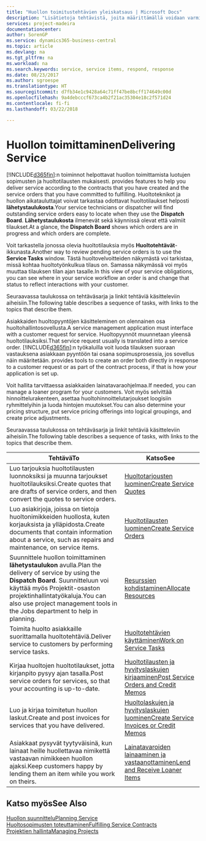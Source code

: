 ```yaml
---
title: "Huollon toimitustehtävien yleiskatsaus | Microsoft Docs"
description: "Lisätietoja tehtävistä, joita määrittämällä voidaan varmistaa laadukkaan huollon toimitus ja asiakkaiden kanssa tehtyjen sopimusten noudattaminen."
services: project-madeira
documentationcenter: 
author: SorenGP
ms.service: dynamics365-business-central
ms.topic: article
ms.devlang: na
ms.tgt_pltfrm: na
ms.workload: na
ms.search.keywords: service, service items, respond, response
ms.date: 08/23/2017
ms.author: sgroespe
ms.translationtype: HT
ms.sourcegitcommit: d7fb34e1c9428a64c71ff47be8bcff174649c00d
ms.openlocfilehash: 9a4debcccf673ca4b2f21ac35304e18c2f571d24
ms.contentlocale: fi-fi
ms.lasthandoff: 03/22/2018

---
```

# <a name="delivering-service"></a><span data-ttu-id="7bdb0-103">Huollon toimittaminen</span><span class="sxs-lookup"><span data-stu-id="7bdb0-103">Delivering Service</span></span>
[!INCLUDE[d365fin](includes/d365fin_md.md)]<span data-ttu-id="7bdb0-104">:n toiminnot helpottavat huollon toimittamista luotujen sopimusten ja huoltotilausten mukaisesti.</span><span class="sxs-lookup"><span data-stu-id="7bdb0-104"> provides features to help you deliver service according to the contracts that you have created and the service orders that you have committed to fulfilling.</span></span> <span data-ttu-id="7bdb0-105">Huoltoteknikot ja huollon aikatauluttajat voivat tarkastaa odottavat huoltotilaukset helposti **lähetystaulukosta**.</span><span class="sxs-lookup"><span data-stu-id="7bdb0-105">Your service technicians or dispatcher will find outstanding service orders easy to locate when they use the **Dispatch Board**.</span></span> <span data-ttu-id="7bdb0-106">**Lähetystaulukosta** ilmenevät sekä käynnissä olevat että valmiit tilaukset.</span><span class="sxs-lookup"><span data-stu-id="7bdb0-106">At a glance, the **Dispatch Board** shows which orders are in progress and which orders are complete.</span></span>  
  
<span data-ttu-id="7bdb0-107">Voit tarkastella jonossa olevia huoltotilauksia myös **Huoltotehtävät**-ikkunasta.</span><span class="sxs-lookup"><span data-stu-id="7bdb0-107">Another way to review pending service orders is to use the **Service Tasks** window.</span></span> <span data-ttu-id="7bdb0-108">Tästä huoltovelvoitteiden näkymästä voi tarkistaa, missä kohtaa huoltotyönkulkua tilaus on. Samassa näkymässä voi myös muuttaa tilauksen tilan ajan tasalle.</span><span class="sxs-lookup"><span data-stu-id="7bdb0-108">In this view of your service obligations, you can see where in your service workflow an order is and change that status to reflect interactions with your customer.</span></span>  
  
<span data-ttu-id="7bdb0-109">Seuraavassa taulukossa on tehtäväsarja ja linkit tehtäviä käsitteleviin aiheisiin.</span><span class="sxs-lookup"><span data-stu-id="7bdb0-109">The following table describes a sequence of tasks, with links to the topics that describe them.</span></span>   

<span data-ttu-id="7bdb0-110">Asiakkaiden huoltopyyntöjen käsitteleminen on olennainen osa huoltohallintosovellusta.</span><span class="sxs-lookup"><span data-stu-id="7bdb0-110">A service management application must interface with a customer request for service.</span></span> <span data-ttu-id="7bdb0-111">Huoltopyynnöt muunnetaan yleensä huoltotilauksiksi.</span><span class="sxs-lookup"><span data-stu-id="7bdb0-111">That service request usually is translated into a service order.</span></span> [!INCLUDE[d365fin](includes/d365fin_md.md)]<span data-ttu-id="7bdb0-112">:n työkaluilla voit luoda tilauksen suoraan vastauksena asiakkaan pyyntöön tai osana sopimusprosessia, jos sovellus näin määritetään.</span><span class="sxs-lookup"><span data-stu-id="7bdb0-112"> provides tools to create an order both directly in response to a customer request or as part of the contract process, if that is how your application is set up.</span></span>  
  
<span data-ttu-id="7bdb0-113">Voit hallita tarvittaessa asiakkaiden lainatavaraohjelmaa.</span><span class="sxs-lookup"><span data-stu-id="7bdb0-113">If needed, you can manage a loaner program for your customers.</span></span> <span data-ttu-id="7bdb0-114">Voit myös selvittää hinnoittelurakenteen, asettaa huoltohinnoittelutarjoukset loogisiin ryhmittelyihin ja luoda hintojen muutokset.</span><span class="sxs-lookup"><span data-stu-id="7bdb0-114">You can also determine your pricing structure, put service pricing offerings into logical groupings, and create price adjustments.</span></span>  
  
<span data-ttu-id="7bdb0-115">Seuraavassa taulukossa on tehtäväsarja ja linkit tehtäviä käsitteleviin aiheisiin.</span><span class="sxs-lookup"><span data-stu-id="7bdb0-115">The following table describes a sequence of tasks, with links to the topics that describe them.</span></span>   
  
|<span data-ttu-id="7bdb0-116">**Tehtävä**</span><span class="sxs-lookup"><span data-stu-id="7bdb0-116">**To**</span></span>|<span data-ttu-id="7bdb0-117">**Katso**</span><span class="sxs-lookup"><span data-stu-id="7bdb0-117">**See**</span></span>|  
|------------|-------------|  
|<span data-ttu-id="7bdb0-118">Luo tarjouksia huoltotilausten luonnoksiksi ja muunna tarjoukset huoltotilauksiksi.</span><span class="sxs-lookup"><span data-stu-id="7bdb0-118">Create quotes that are drafts of service orders, and then convert the quotes to service orders.</span></span>|[<span data-ttu-id="7bdb0-119">Huoltotarjousten luominen</span><span class="sxs-lookup"><span data-stu-id="7bdb0-119">Create Service Quotes</span></span>](service-how-to-create-service-quotes.md)|
|<span data-ttu-id="7bdb0-120">Luo asiakirjoja, joissa on tietoja huoltonimikkeiden huollosta, kuten korjauksista ja ylläpidosta.</span><span class="sxs-lookup"><span data-stu-id="7bdb0-120">Create documents that contain information about a service, such as repairs and maintenance, on service items.</span></span>|[<span data-ttu-id="7bdb0-121">Huoltotilausten luominen</span><span class="sxs-lookup"><span data-stu-id="7bdb0-121">Create Service Orders</span></span>](service-how-to-create-service-orders.md)|
|<span data-ttu-id="7bdb0-122">Suunnittele huollon toimittaminen **lähetystaulukon** avulla.</span><span class="sxs-lookup"><span data-stu-id="7bdb0-122">Plan the delivery of service by using the **Dispatch Board**.</span></span> <span data-ttu-id="7bdb0-123">Suunnitteluun voi käyttää myös Projektit-osaston projektinhallintatyökaluja.</span><span class="sxs-lookup"><span data-stu-id="7bdb0-123">You can also use project management tools in the Jobs department to help in planning.</span></span>|[<span data-ttu-id="7bdb0-124">Resurssien kohdistaminen</span><span class="sxs-lookup"><span data-stu-id="7bdb0-124">Allocate Resources</span></span>](service-how-to-allocate-resources.md)|  
|<span data-ttu-id="7bdb0-125">Toimita huolto asiakkaille suorittamalla huoltotehtäviä.</span><span class="sxs-lookup"><span data-stu-id="7bdb0-125">Deliver service to customers by performing service tasks.</span></span>|[<span data-ttu-id="7bdb0-126">Huoltotehtävien käyttäminen</span><span class="sxs-lookup"><span data-stu-id="7bdb0-126">Work on Service Tasks</span></span>](service-how-to-work-on-service-tasks.md)|  
|<span data-ttu-id="7bdb0-127">Kirjaa huoltojen huoltotilaukset, jotta kirjanpito pysyy ajan tasalla.</span><span class="sxs-lookup"><span data-stu-id="7bdb0-127">Post service orders for services, so that your accounting is up-to-date.</span></span>|[<span data-ttu-id="7bdb0-128">Huoltotilausten ja hyvityslaskujen kirjaaminen</span><span class="sxs-lookup"><span data-stu-id="7bdb0-128">Post Service Orders and Credit Memos</span></span>](service-how-to-post-service-orders.md)|  
|<span data-ttu-id="7bdb0-129">Luo ja kirjaa toimitetun huollon laskut.</span><span class="sxs-lookup"><span data-stu-id="7bdb0-129">Create and post invoices for services that you have delivered.</span></span>|[<span data-ttu-id="7bdb0-130">Huoltolaskujen ja hyvityslaskujen luominen</span><span class="sxs-lookup"><span data-stu-id="7bdb0-130">Create Service Invoices or Credit Memos</span></span>](service-how-create-invoices.md)|  
|<span data-ttu-id="7bdb0-131">Asiakkaat pysyvät tyytyväisinä, kun lainaat heille huollettavaa nimikettä vastaavan nimikkeen huollon ajaksi.</span><span class="sxs-lookup"><span data-stu-id="7bdb0-131">Keep customers happy by lending them an item while you work on theirs.</span></span>| [<span data-ttu-id="7bdb0-132">Lainatavaroiden lainaaminen ja vastaanottaminen</span><span class="sxs-lookup"><span data-stu-id="7bdb0-132">Lend and Receive Loaner Items</span></span>](service-how-to-lend-receive-loaners.md)|
  
## <a name="see-also"></a><span data-ttu-id="7bdb0-133">Katso myös</span><span class="sxs-lookup"><span data-stu-id="7bdb0-133">See Also</span></span>  
[<span data-ttu-id="7bdb0-134">Huollon suunnittelu</span><span class="sxs-lookup"><span data-stu-id="7bdb0-134">Planning Service</span></span>](service-plan-service.md)  
[<span data-ttu-id="7bdb0-135">Huoltosopimusten toteuttaminen</span><span class="sxs-lookup"><span data-stu-id="7bdb0-135">Fulfilling Service Contracts</span></span>](service-fulfill-service-contracts.md)  
[<span data-ttu-id="7bdb0-136">Projektien hallinta</span><span class="sxs-lookup"><span data-stu-id="7bdb0-136">Managing Projects</span></span>](projects-manage-projects.md)  

